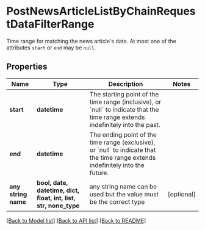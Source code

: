 # PostNewsArticleListByChainRequestDataFilterRange

Time range for matching the news article's date. At most one of the attributes `start` or `end` may be `null`.

## Properties
Name | Type | Description | Notes
------------ | ------------- | ------------- | -------------
**start** | **datetime** | The starting point of the time range (inclusive), or &#x60;null&#x60; to indicate that the time range extends indefinitely into the past. | 
**end** | **datetime** | The ending point of the time range (exclusive), or &#x60;null&#x60; to indicate that the time range extends indefinitely into the future. | 
**any string name** | **bool, date, datetime, dict, float, int, list, str, none_type** | any string name can be used but the value must be the correct type | [optional]

[[Back to Model list]](../README.md#documentation-for-models) [[Back to API list]](../README.md#documentation-for-api-endpoints) [[Back to README]](../README.md)


